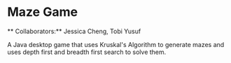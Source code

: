 # Maze Game
** Collaborators:** Jessica Cheng, Tobi Yusuf

A Java desktop game that uses Kruskal's Algorithm to generate mazes and uses depth first and breadth first search to solve them.